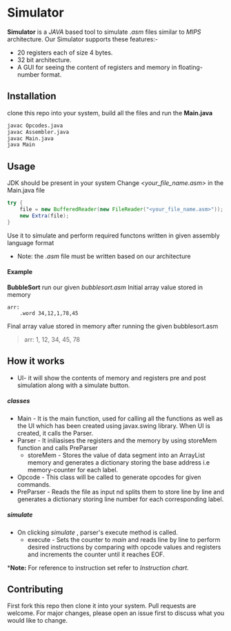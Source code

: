 # Simulator

**Simulator** is a *JAVA* based tool to simulate *.asm* files similar to *MIPS* architecture.
Our Simulator supports these features:-
- 20 registers each of size 4 bytes.
- 32 bit architecture.
- A GUI for seeing the content of registers and memory in floating-number format.

## Installation

clone this repo into your system, build all the files and run the **Main.java**
```bash
javac Opcodes.java
javac Assembler.java
javac Main.java
java Main
```

## Usage
JDK should be present in your system
Change *<your_file_name.asm>* in the Main.java file
```java
try {
    file = new BufferedReader(new FileReader("<your_file_name.asm>"));
    new Extra(file);
}
```
Use it to simulate and perform required functons written in given assembly language format
- Note: the *.asm* file must be written based on our architecture

#### Example
 
**BubbleSort**
run our given *bubblesort.asm*
Initial array value stored in memory 
```
arr:
    .word 34,12,1,78,45
```
Final array value stored in memory after running the given bubblesort.asm
> arr: 1, 12, 34, 45, 78

## How it works
- UI- it will show the contents of memory and registers pre and post simulation along with a simulate button. 
##### classes
- Main - It is the main function, used for calling all the functions as well as the UI which has been created using javax.swing library. When UI is created, it calls the Parser.
- Parser - It iniliasises the registers and the memory by using storeMem function and calls PreParser
  - storeMem - Stores the value of data segment into an ArrayList memory and generates a dictionary storing the base address i.e memory-counter for each label.
- Opcode -  This class will be called to generate opcodes for given commands.
- PreParser - Reads the file as input nd splits them to store line by line and generates a dictionary storing line number for each corresponding label.
##### simulate
- On clicking *simulate* , parser's execute method is called.
  - execute - Sets the counter to *main* and reads line by line to perform desired instructions by comparing with opcode values and registers and increments the counter until it reaches EOF.
 
***Note:** For reference to instruction set refer to *Instruction chart*.

## Contributing
First fork this repo then clone it into your system.
Pull requests are welcome. For major changes, please open an issue first to discuss what you would like to change.

